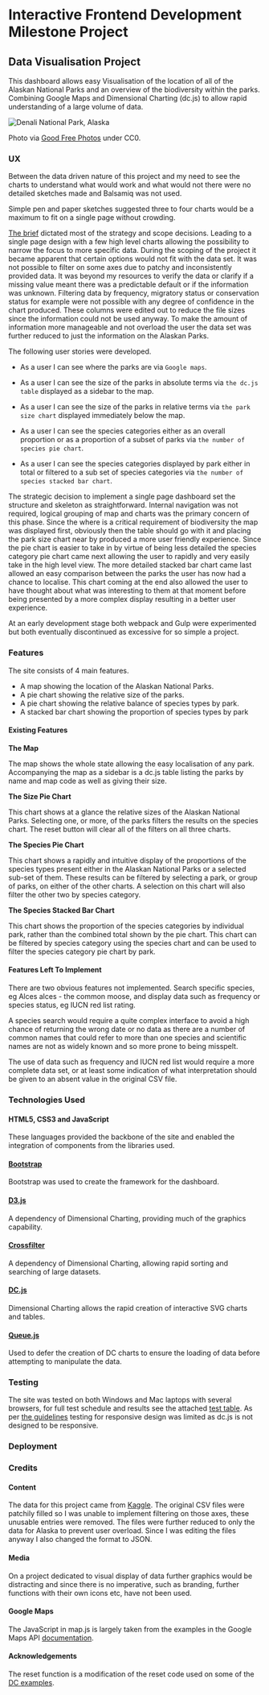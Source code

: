 # Interactive Frontend Development Milestone Project

## Data Visualisation Project

This dashboard allows easy Visualisation of the location of all of the Alaskan National Parks and an overview of the biodiversity within the parks. Combining Google Maps and Dimensional Charting (dc.js) to allow rapid understanding of a large volume of data.

![Denali National Park, Alaska](https://www.goodfreephotos.com/albums/united-states/alaska/denali-national-park/landscape-with-mountains-in-denali-national-park-alaska.jpg)

Photo via [Good Free Photos](https://www.goodfreephotos.com) under CC0.

### UX

Between the data driven nature of this project and my need to see the charts to understand what would work and what would not there were no detailed sketches made and Balsamiq was not used.

Simple pen and paper sketches suggested three to four charts would be a maximum to fit on a single page without crowding.

[The brief](https://courses.codeinstitute.net/courses/course-v1:CodeInstitute+IFD101+2017_T3/courseware/e4482ae18d3142f7ba989b247b2e5ba9/d28b5efca8d4424ab3095f65010b3181/?activate_block_id=block-v1%3ACodeInstitute%2BIFD101%2B2017_T3%2Btype%40sequential%2Bblock%40d28b5efca8d4424ab3095f65010b3181) dictated most of the strategy and scope decisions. Leading to a single page design with a few high level charts allowing the possibility to narrow the focus to more specific data. During the scoping of the project it became apparent that certain options would not fit with the data set. It was not possible to filter on some axes due to patchy and inconsistently provided data. It was beyond my resources to verify the data or clarify if a missing value meant there was a predictable default or if the information was unknown. Filtering data by frequency, migratory status or conservation status for example were not possible with any degree of confidence in the chart produced. These columns were edited out to reduce the file sizes since the information could not be used anyway. To make the amount of information more manageable and not overload the user the data set was further reduced to just the information on the Alaskan Parks.

The following user stories were developed.

* As a user I can see where the parks are via `Google maps`.

* As a user I can see the size of the parks in absolute terms via `the dc.js table` displayed as a sidebar to the map.

* As a user I can see the size of the parks in relative terms via `the park size chart` displayed immediately below the map.

* As a user I can see the species categories either as an overall proportion or as a proportion of a subset of parks via `the number of species pie chart`.

* As a user I can see the species categories displayed by park either in total or filtered to a sub set of species categories via `the number of species stacked bar chart`.

The strategic decision to implement a single page dashboard set the structure and skeleton as straightforward. Internal navigation was not required, logical grouping of map and charts was the primary concern of this phase. Since the where is a critical requirement of biodiversity the map was displayed first, obviously then the table should go with it and placing the park size chart near by produced a more user friendly experience. Since the pie chart is easier to take in by virtue of being less detailed the species category pie chart came next allowing the user to rapidly and very easily take in the high level view. The more detailed stacked bar chart came last allowed an easy comparison between the parks the user has now had a chance to localise. This chart coming at the end also allowed the user to have thought about what was interesting to them at that moment before being presented by a more complex display resulting in a better user experience.

At an early development stage both webpack and Gulp were experimented but both eventually discontinued as excessive for so simple a project.

### Features

The site consists of 4 main features.
* A map showing the location of the Alaskan National Parks.
* A pie chart showing the relative size of the parks.
* A pie chart showing the relative balance of species types by park.
* A stacked bar chart showing the proportion of species types by park

#### Existing Features

**The Map**

The map shows the whole state allowing the easy localisation of any park. Accompanying the map as a sidebar is a dc.js table listing the parks by name and map code as well as giving their size.

**The Size Pie Chart**

This chart shows at a glance the relative sizes of the Alaskan National Parks. Selecting one, or more, of the parks filters the results on the species chart. The reset button will clear all of the filters on all three charts.

**The Species Pie Chart**

This chart shows a rapidly and intuitive display of the proportions of the species types present either in the Alaskan National Parks or a selected sub-set of them. These results can be filtered by selecting a park, or group of parks, on either of the other charts. A selection on this chart will also filter the other two by species category.

**The Species Stacked Bar Chart**

This chart shows the proportion of the species categories by individual park, rather than the combined total shown by the pie chart. This chart can be filtered by species category using the species chart and can be used to filter the species category pie chart by park.


#### Features Left To Implement

There are two obvious features not implemented. Search specific species, eg Alces alces - the common moose, and display data such as frequency or species status, eg IUCN red list rating.

A species search would require a quite complex interface to avoid a high chance of returning the wrong date or no data as there are a number of common names that could refer to more than one species and scientific names are not as widely known and so more prone to being misspelt.

The use of data such as frequency and IUCN red list would require a more complete data set, or at least some indication of what interpretation should be given to an absent value in the original CSV file.

### Technologies Used

#### HTML5, CSS3 and JavaScript

These languages provided the backbone of the site and enabled the integration of components from the libraries used.

#### [Bootstrap](https://getbootstrap.com/docs/3.3/)

Bootstrap was used to create the framework for the dashboard.

#### [D3.js](https://d3js.org/)

A dependency of Dimensional Charting, providing much of the graphics capability.

#### [Crossfilter](https://github.com/square/crossfilter)

A dependency of Dimensional Charting, allowing rapid sorting and searching of large datasets.

#### [DC.js](https://github.com/dc-js/dc.js/wiki)

Dimensional Charting allows the rapid creation of interactive SVG charts and tables.

#### [Queue.js](https://github.com/d3/d3-queue)

Used to defer the creation of DC charts to ensure the loading of data before attempting to manipulate the data.

### Testing

The site was tested on both Windows and Mac laptops with several browsers, for full test schedule and results see the attached [test table](). As per [the guidelines](https://courses.codeinstitute.net/courses/course-v1:CodeInstitute+IFD101+2017_T3/courseware/e4482ae18d3142f7ba989b247b2e5ba9/d28b5efca8d4424ab3095f65010b3181/?activate_block_id=block-v1%3ACodeInstitute%2BIFD101%2B2017_T3%2Btype%40sequential%2Bblock%40d28b5efca8d4424ab3095f65010b3181) testing for responsive design was limited as dc.js is not designed to be responsive.

### Deployment

### Credits

#### Content

The data for this project came from [Kaggle](https://www.kaggle.com/nationalparkservice/park-biodiversity#species.csv). The original CSV files were patchily filled so I was unable to implement filtering on those axes, these unusable entries were removed. The files were further reduced to only the data for Alaska to prevent user overload. Since I was editing the files anyway I also changed the format to JSON.

#### Media

On a project dedicated to visual display of data further graphics would be distracting and since there is no imperative, such as branding, further functions with their own icons etc, have not been used.

#### Google Maps

The JavaScript in map.js is largely taken from the examples in the Google Maps API [documentation](https://developers.google.com/maps/documentation/javascript/adding-a-google-map).

#### Acknowledgements

The reset function is a modification of the reset code used on some of the [DC examples](https://dc-js.github.io/dc.js/examples/).
